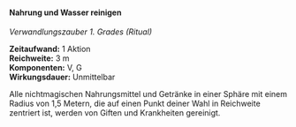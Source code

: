 #### Nahrung und Wasser reinigen
<!-- markdownlint-disable link-image-reference-definitions -->
<!-- spell-checker:words added amount avoids casting concentration damage different duration emphasis ends english false formula hour halves hours kommagetrennt mechanics minutes reaction ritual same saving school somatic special spell throw true wording wotc -->
<!-- spell-checker:words food purify -->
[_metadata_:spell_name]:- "Nahrung und Wasser reinigen"
[_metadata_:spell_name_english]:- "Purify Food and Drink"
[_metadata_:spell_school]:- "Verwandlungszauber"
[_metadata_:spell_level]:- "1"
[_metadata_:casting_time_amount]:- "1"
<!-- "action", "bonus action", "reaction", "minute", "minutes", "hour", "hours" -->
[_metadata_:casting_time_unit]:- "Aktion"
<!-- "true" oder "false" -->
[_metadata_:ritual]:- "true"
[_metadata_:range]:- "3 m"
[_metadata_:target]:- "1,5-m-Radius Sphäre"
<!-- "true" oder "false" -->
[_metadata_:components_verbal]:- "true"
<!-- "true" oder "false" -->
[_metadata_:components_somatic]:- "true"
<!-- "true" oder "false" -->
[_metadata_:components_material]:- "false"
<!-- "true" oder "false" -->
[_metadata_:concentration]:- "false"
[_metadata_:duration]:- "Unmittelbar"
<!-- "mechanics_same_wording_same", "mechanics_same_wording_different", "mechanics_different_wording_different" oder "added" -->
[_metadata_:compared_to_wotc_srd_5.1]:- "mechanics_same_wording_same"
<!-- "mechanics_same_wording_different", "mechanics_different_wording_different" oder "added" -->
[_metadata_:compared_to_a5e_srd]:- "???"
<!-- markdownlint-disable-next-line no-emphasis-as-heading -->
_Verwandlungszauber 1. Grades (Ritual)_

**Zeitaufwand:** 1 Aktion \
**Reichweite:** 3 m \
**Komponenten:** V, G \
**Wirkungsdauer:** Unmittelbar

Alle nichtmagischen Nahrungsmittel und Getränke in einer Sphäre mit einem Radius von 1,5 Metern, die auf einen Punkt deiner Wahl in Reichweite zentriert ist, werden von Giften und Krankheiten gereinigt.
